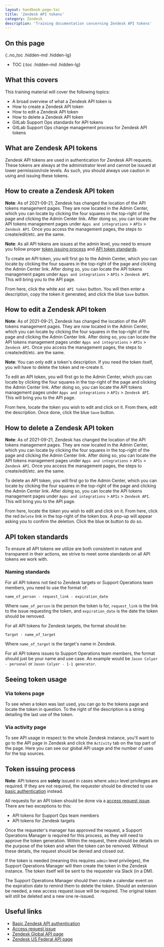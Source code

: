 ```yaml
---
layout: handbook-page-toc
title: 'Zendesk API tokens'
category: Zendesk
description: 'Training documentation concerning Zendesk API tokens'
---
```


## On this page
{:.no_toc .hidden-md .hidden-lg}

- TOC
{:toc .hidden-md .hidden-lg}

## What this covers

This training material will cover the following topics:

* A broad overview of what a Zendesk API token is
* How to create a Zendesk API token
* How to edit a Zendesk API token
* How to delete a Zendesk API token
* GitLab Support Ops standards for API tokens
* GitLab Support Ops change management process for Zendesk API tokens

## What are Zendesk API tokens

Zendesk API tokens are used in authentication for Zendesk API requests. These
tokens are always at the administrator level and cannot be issued at lower
permission/role levels. As such, you should always use caution in using and
issuing these tokens.

## How to create a Zendesk API token

**Note**: As of 2021-09-21, Zendesk has changed the location of the API tokens
management pages. They are now located in the Admin Center, which you can
locate by clicking the four squares in the top-right of the page and clicking
the Admin Center link. After doing so, you can locate the API tokens management
pages under `Apps and integrations` > `APIs` > `Zendesk API`. Once you access
the management pages, the steps to create/edit/etc. are the same.

**Note**: As all API tokens are issues at the admin level, you need to ensure
you follow proper [token issuing process](#token-issuing-process) and
[API token standards](#api-token-standards).

To create an API token, you will first go to the Admin Center, which you can
locate by clicking the four squares in the top-right of the page and clicking
the Admin Center link. After doing so, you can locate the API tokens management
pages under `Apps and integrations` > `APIs` > `Zendesk API`. This will bring
you to the API page.

From here, click the white `Add API token` button. You will then enter a
description, copy the token it generated, and click the blue `Save` button.

## How to edit a Zendesk API token

**Note**: As of 2021-09-21, Zendesk has changed the location of the API tokens
management pages. They are now located in the Admin Center, which you can
locate by clicking the four squares in the top-right of the page and clicking
the Admin Center link. After doing so, you can locate the API tokens management
pages under `Apps and integrations` > `APIs` > `Zendesk API`. Once you access
the management pages, the steps to create/edit/etc. are the same.

**Note**: You can only edit a token's description. If you need the token itself,
you will have to delete the token and re-create it.

To edit an API token, you will first go to the Admin Center, which you can
locate by clicking the four squares in the top-right of the page and clicking
the Admin Center link. After doing so, you can locate the API tokens management
pages under `Apps and integrations` > `APIs` > `Zendesk API`. This will bring
you to the API page.

From here, locate the token you wish to edit and click on it. From there, edit
the description. Once done, click the blue `Save` button.

## How to delete a Zendesk API token

**Note**: As of 2021-09-21, Zendesk has changed the location of the API tokens
management pages. They are now located in the Admin Center, which you can
locate by clicking the four squares in the top-right of the page and clicking
the Admin Center link. After doing so, you can locate the API tokens management
pages under `Apps and integrations` > `APIs` > `Zendesk API`. Once you access
the management pages, the steps to create/edit/etc. are the same.

To delete an API token, you will first go to the Admin Center, which you can
locate by clicking the four squares in the top-right of the page and clicking
the Admin Center link. After doing so, you can locate the API tokens management
pages under `Apps and integrations` > `APIs` > `Zendesk API`. This will bring
you to the API page.

From here, locate the token you wish to edit and click on it. From here, click
the red `Delete` link in the top-right of the token box. A pop-up will appear
asking you to confirm the deletion. Click the blue `OK` button to do so.

## API token standards

To ensure all API tokens we utilize are both consistent in nature and
transparent in their actions, we strive to meet some standards on all API
tokens we work with.

### Naming standards

For all API tokens not tied to Zendesk targets or Support Operations team
members, you need to use the format of:

```
name_of_person - request_link - expiration_date
```

Where `name_of_person` is the person the token is for, `request_link` is the link to the issue requesting the token, and `expiration_date` is the date the
token should be removed.

For all API tokens for Zendesk targets, the format should be:

```
Target - name_of_target
```

Where `name_of_target` is the target's name in Zendesk.

For all API tokens issues to Support Operations team members, the format should
just be your name and use case. An example would be `Jason Colyer - personal` or
`Jason Colyer - 1-1 generator`.

## Seeing token usage

### Via tokens page

To see when a token was last used, you can go to the tokens page and locate the
token in question. To the right of the description is a string detailing the
last use of the token.

### Via activity page

To see API usage in respect to the whole Zendesk instance, you'll want to go to
the API page in Zendesk and click the `Activity` tab on the top part of the
page. Here you can see our global API usage and the number of uses for the top
sources.

## Token issuing process

**Note**: API tokens are **solely** issued in cases where `admin` level
privileges are required. If they are not required, the requester should be
directed to use
[basic authentication](https://developer.zendesk.com/api-reference/ticketing/introduction/#basic-authentication)
instead.

All requests for an API token should be done via a
[access request issue](https://gitlab.com/gitlab-com/team-member-epics/access-requests/-/issues/new?issuable_template=API_Token_Request).
There are two exceptions to this:

* API tokens for Support Ops team members
* API tokens for Zendesk targets

Once the requester's manager has approved the request, a Support Operations
Manager is required for this process, as they will need to approve the token
generation. Within the request, there should be details on the purpose of the
token and when the token can be removed. Without these details, the request
should be denied and closed out.

If the token is needed (meaning this requires `admin` level privileges), the
Support Operations Manager will then create the token in the Zendesk instance.
The token itself will be sent to the requester via Slack (in a DM).

The Support Operations Manager should then create a calendar event on the
expiration date to remind them to delete the token. Should an extension be
needed, a new access request issue will be required. The original token will
still be deleted and a new one re-issued.

## Useful links

* [Basic Zendesk API authentication](https://developer.zendesk.com/api-reference/ticketing/introduction/#basic-authentication)
* [Access request issue](https://gitlab.com/gitlab-com/team-member-epics/access-requests/-/issues/new?issuable_template=API_Token_Request)
* [Zendesk Global API page](https://gitlab.zendesk.com/agent/admin/api/settings)
* [Zendesk US Federal API page](https://gitlab-federal-support.zendesk.com/agent/admin/api/settings)

